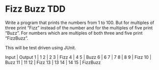 # Fizz Buzz TDD

Write a program that prints the numbers from 1 to 100. But for multiples of three print “Fizz” instead of the number and for the multiples of five print “Buzz”. For numbers which are multiples of both three and five print “FizzBuzz”.

This will be test driven using JUnit.

Input | Output
  1   |   1
  2   |   2
  3   |  Fizz
  4   |   4
  5   |  Buzz
  6   |   6
  7   |   7
  8   |   8
  9   |  Fizz
 10   |  Buzz
 11   |   11
 12   |  Fizz
 13   |   13
 14   |   14
 15   | FizzBuzz
